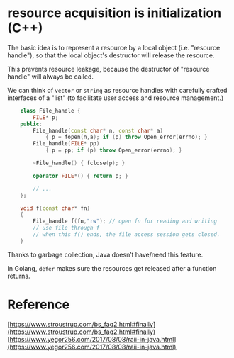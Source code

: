 resource acquisition is initialization (C++)
===

The basic idea is to represent a resource by a local object (i.e. "resource handle"), so that the local object's destructor will release the resource.

This prevents resource leakage, because the destructor of "resource handle" will always be called. 

We can think of `vector` or `string` as resource handles with carefully crafted interfaces of a "list" (to facilitate user access and resource management.) 

```cpp
	class File_handle {
		FILE* p;
	public:
		File_handle(const char* n, const char* a)
			{ p = fopen(n,a); if (p) throw Open_error(errno); }
		File_handle(FILE* pp)
			{ p = pp; if (p) throw Open_error(errno); }

		~File_handle() { fclose(p); }

		operator FILE*() { return p; }

		// ...
	};

	void f(const char* fn)
	{
		File_handle f(fn,"rw");	// open fn for reading and writing
		// use file through f
		// when this f() ends, the file access session gets closed.
	}
```

Thanks to garbage collection, Java doesn’t have/need this feature.

In Golang, `defer` makes sure the resources get released after a function returns.

Reference
===
[https://www.stroustrup.com/bs_faq2.html#finally](https://www.stroustrup.com/bs_faq2.html#finally)
[https://www.yegor256.com/2017/08/08/raii-in-java.html](https://www.yegor256.com/2017/08/08/raii-in-java.html)

